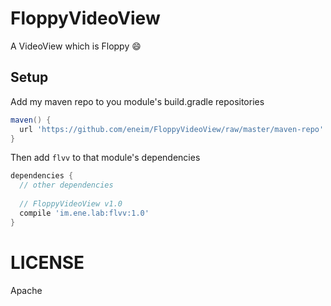 # FloppyVideoView

A VideoView which is Floppy :smile:

## Setup

Add my maven repo to you module's build.gradle repositories

```groovy
maven() {
  url 'https://github.com/eneim/FloppyVideoView/raw/master/maven-repo'
}
```

Then add ```flvv``` to that module's dependencies

```groovy
dependencies {
  // other dependencies
  
  // FloppyVideoView v1.0
  compile 'im.ene.lab:flvv:1.0'
}
```

# LICENSE

Apache
